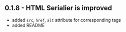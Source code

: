 ## 0.1.8 - HTML Serialier is improved
* added `src`, `href`, `alt` attribute for corresponding tags 
* added README
